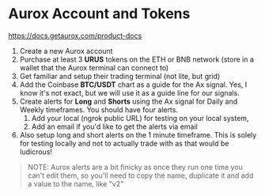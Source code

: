 # Aurox Account and Tokens
https://docs.getaurox.com/product-docs
1. Create a new Aurox account
2. Purchase at least 3 **URUS** tokens on the ETH or BNB network (store in a wallet that the Aurox 
   terminal can connect to)
3. Get familiar and setup their trading terminal (not lite, but grid)
4. Add the Coinbase **BTC/USDT** chart as a guide for the Ax signal. Yes, I know it's not exact, but we will
   use it as a guide line for our signals.
5. Create alerts for **Long** and **Shorts** using the Ax signal for Daily and Weekly timeframes. You should 
   have four alerts.
   1. Add your local (ngrok public URL) for testing on your local system,
   2. Add an email if you'd like to get the alerts via email
6. Also setup long and short alerts on the 1 minute timeframe. This is solely for testing
   locally and not to actually trade with as that would be ludicrous!
> NOTE: Aurox alerts are a bit finicky as once they run one time you can't edit them, 
> so you'll need to copy the name, duplicate it and add a value to the name, like "v2"
